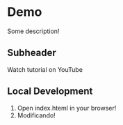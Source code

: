 # Demo

Some description!

## Subheader

Watch tutorial on YouTube

## Local Development

1. Open index.hteml in your browser!
2. Modificando!
